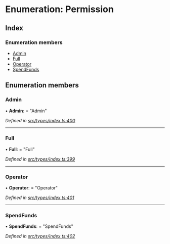 # Enumeration: Permission

## Index

### Enumeration members

* [Admin](permission.md#admin)
* [Full](permission.md#full)
* [Operator](permission.md#operator)
* [SpendFunds](permission.md#spendfunds)

## Enumeration members

###  Admin

• **Admin**: = "Admin"

*Defined in [src/types/index.ts:400](https://github.com/PolymathNetwork/polymesh-sdk/blob/91d79c8/src/types/index.ts#L400)*

___

###  Full

• **Full**: = "Full"

*Defined in [src/types/index.ts:399](https://github.com/PolymathNetwork/polymesh-sdk/blob/91d79c8/src/types/index.ts#L399)*

___

###  Operator

• **Operator**: = "Operator"

*Defined in [src/types/index.ts:401](https://github.com/PolymathNetwork/polymesh-sdk/blob/91d79c8/src/types/index.ts#L401)*

___

###  SpendFunds

• **SpendFunds**: = "SpendFunds"

*Defined in [src/types/index.ts:402](https://github.com/PolymathNetwork/polymesh-sdk/blob/91d79c8/src/types/index.ts#L402)*
